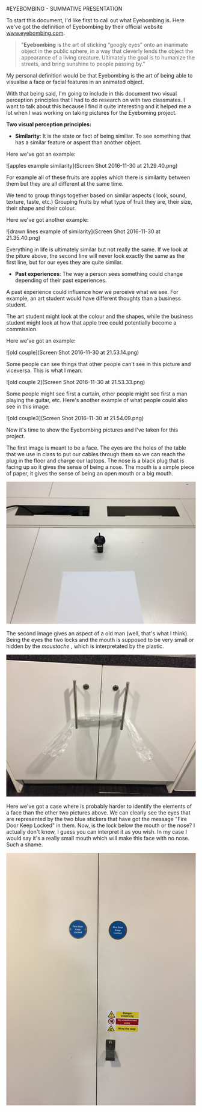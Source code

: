 #EYEBOMBING - SUMMATIVE PRESENTATION 

To start this document, I'd like first to call out what Eyebombing is. Here we've got the definition of Eyebombing by their official website www.eyebombing.com.

> "**Eyebombing** is the art of sticking “googly eyes” onto an inanimate object in the public sphere, in a way that cleverly lends the object the appearance of a living creature. Ultimately the goal is to humanize the streets, and bring sunshine to people passing by."  

My personal definition would be that Eyebombing is the art of being able to visualise a face or facial features in an animated object.  

With that being said, I'm going to include in this document two visual perception principles that I had to do research on with two classmates. I want to talk about this because I find it quite interesting and it helped me a lot when I was working on taking pictures for the Eyeboming project.  

**Two visual perception principles:** 
* **Similarity**: It is the state or fact of being similiar. To see something that has a similar feature or aspect than another object. 

Here we've got an example: 

![apples example similarity](Screen Shot 2016-11-30 at 21.29.40.png) 

For example all of these fruits are apples which there is similarity between them but they are all different at the same time.

We tend to group things together based on similar aspects ( look, sound, texture, taste, etc.) Grouping fruits by what type of fruit they are, their size, their shape and their colour.

Here we've got another example:   

![drawn lines example of similarity](Screen Shot 2016-11-30 at 21.35.40.png) 

Everything in life is ultimately similar but not really the same. If we look at the piture above, the second line will never look exactly the same as the first line, but for our eyes they are quite similar. 

* **Past experiences**: The way a person sees something could change depending of their past experiences.    

A past experience could influence how we perceive what we see. For example, an art student would have different thoughts than a business student.  

The art student might look at the colour and the shapes, while the business student might look at how that apple tree could potentially become a commission.  

Here we've got an example: 

![old couple](Screen Shot 2016-11-30 at 21.53.14.png)

Some people can see things that other people can't see in this picture and viceversa. This is what I mean: 

![old couple 2](Screen Shot 2016-11-30 at 21.53.33.png)

Some people might see first a curtain, other people might see first a man playing the guitar, etc. Here's another example of what people could also see in this image: 

![old couple3](Screen Shot 2016-11-30 at 21.54.09.png) 

Now it's time to show the Eyebombing pictures and I've taken for this project. 

The first image is meant to be a face. The eyes are the holes of the table that we use in class to put our cables through them so we can reach the plug in the floor and charge our laptops. The nose is a black plug that is facing  up so it gives the sense of being a nose. The mouth is a simple piece of paper, it gives the sense of being an open mouth or a big mouth.   

![first image eyebombing](IMG_0088.jpg)

The second image gives an aspect of a old man (well, that's what I think). Being the eyes the two locks and the mouth is supposed to be very small or hidden by the _moustache_ , which is interpretated by the plastic. 

![second image eyebombing](IMG_0089.jpg) 

Here we've got a case where is probably harder to identify the elements of a face than the other two pictures above. We can clearly see the eyes that are represented by the two blue stickers that have got the message "Fire Door Keep Locked" in them. Now, is the lock below the mouth or the nose? I actually don't know, I guess you can interpret it as you wish. In my case I would say it's a really small mouth which will make this face with no nose. Such a shame. 

![third image eyebombing](IMG_0090.jpg)




